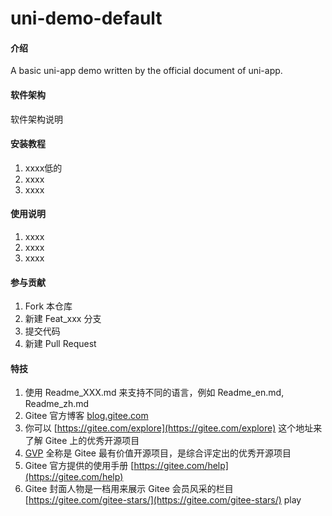 # uni-demo-default

#### 介绍
A basic uni-app demo written by the   official document of uni-app. 

#### 软件架构 
软件架构说明               
              
                            
#### 安装教程                  
1.  xxxx低的    
2.  xxxx            
3.  xxxx     
    
#### 使用说明

1.  xxxx     
2.  xxxx
3.  xxxx

#### 参与贡献

1.  Fork 本仓库 
2.  新建 Feat_xxx 分支
3.  提交代码
4.  新建 Pull Request


#### 特技

1.  使用 Readme\_XXX.md 来支持不同的语言，例如 Readme\_en.md, Readme\_zh.md
2.  Gitee 官方博客 [blog.gitee.com](https://blog.gitee.com)
3.  你可以 [https://gitee.com/explore](https://gitee.com/explore) 这个地址来了解 Gitee 上的优秀开源项目
4.  [GVP](https://gitee.com/gvp) 全称是 Gitee 最有价值开源项目，是综合评定出的优秀开源项目
5.  Gitee 官方提供的使用手册 [https://gitee.com/help](https://gitee.com/help)
6.  Gitee 封面人物是一档用来展示 Gitee 会员风采的栏目 [https://gitee.com/gitee-stars/](https://gitee.com/gitee-stars/) play

